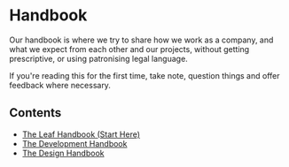 # Handbook
Our handbook is where we try to share how we work as a company, and what we expect from each other and our projects, without getting prescriptive, or using patronising legal language.

If you're reading this for the first time, take note, question things and offer feedback where necessary.

## Contents

- [The Leaf Handbook (Start Here)](the-leaf-handbook.md)
- [The Development Handbook](the-development-handbook.md)
- [The Design Handbook](the-design-handbook.md)
